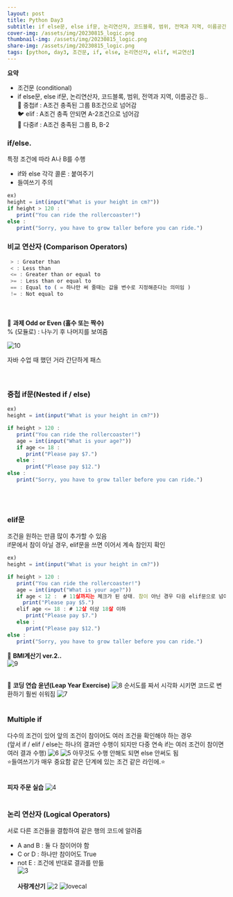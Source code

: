 ```yaml
---
layout: post
title: Python Day3
subtitle: if else문, else if문, 논리연산자, 코드블록, 범위, 전역과 지역, 이름공간 등..
cover-img: /assets/img/20230815_logic.png
thumbnail-img: /assets/img/20230815_logic.png
share-img: /assets/img/20230815_logic.png
tags: [python, day3, 조건문, if, else, 논리연산자, elif, 비교연산]
---
```


**요약**
- 조건문 (conditional)
- if else문, else if문, 논리연산자, 코드블록, 범위, 전역과 지역, 이름공간 등..  
🐧 중첩if : A조건 충족된 그룹 B조건으로 넘어감  
🐦 elif : A조건 충족 안되면 A-2조건으로 넘어감  
🐤 다중if : A조건 충족된 그룹 B, B-2  

### if/else. 
특정 조건에 따라 A나 B를 수행

- if와 else 각각 콜론 : 붙여주기
- 들여쓰기 주의
  
```javascript
ex)  
height = int(input("What is your height in cm?"))  
if height > 120 :  
   print("You can ride the rollercoaster!")  
else :  
   print("Sorry, you have to grow taller before you can ride.")  
```
### 비교 연산자 (Comparison Operators)
```javascript
 > : Greater than  
 < : Less than  
 <= : Greater than or equal to  
 >= : Less than or equal to  
 == : Equal to ( = 하나만 써 줄때는 값을 변수로 지정해준다는 의미임 )  
 != : Not equal to  
```
<br><br>
🐶 **과제 Odd or Even (홀수 또는 짝수)**  
% (모듈로) : 나누기 후 나머지를 보여줌
> 
![10](/assets/img/20230815_even.png)  

자바 수업 때 했던 거라 간단하게 패스  
<br><br>
### 중첩 if문(Nested if / else)  
```javascript
ex)
height = int(input("What is your height in cm?"))

if height > 120 :
   print("You can ride the rollercoaster!")
   age = int(input("What is your age?"))
   if age <= 18 :
      print("Please pay $7.")
   else :
      print("Please pay $12.")
else :
   print("Sorry, you have to grow taller before you can ride.")
```
<br><br>
### elif문
조건을 원하는 만큼 많이 추가할 수 있음  
if문에서 참이 아닐 경우, elif문을 쓰면 이어서 계속 참인지 확인   
```javascript
ex)
height = int(input("What is your height in cm?"))

if height > 120 :
   print("You can ride the rollercoaster!")
   age = int(input("What is your age?"))
   if age < 12 :  # 11살까지는 체크가 된 상태. 참이 아닌 경우 다음 elif문으로 넘어감
     print("Please pay $5.")
   elif age <= 18 : # 12살 이상 18살 이하
      print("Please pay $7.")
   else : 
      print("Please pay $12.")
else :
   print("Sorry, you have to grow taller before you can ride.")
```

🐰 **BMI계산기 ver.2..**  
![9](/assets/img/20230815_bmi2.png)
<br><br>

🐯 **코딩 연습 윤년(Leap Year Exercise)**
![8](/assets/img/20230815_logic.png)
순서도를 짜서 시각화 시키면 코드로 변환하기 훨씬 쉬워짐
![7](/assets/img/20230815_leap.png)
<br><br>
### Multiple if
다수의 조건이 있어 앞의 조건이 참이어도 여러 조건을 확인해야 하는 경우  
(앞서 if / elif / else는 하나의 결과만 수행이 되지만 다중 연속 if는 여러 조건이 참이면 여러 결과 수행)
![6](/assets/img/20230815_flowcha.png)
![5](/assets/img/20230815_bill.png)
아무것도 수행 안해도 되면 else 안써도 됨  
⭐️들여쓰기가 매우 중요함 같은 단계에 있는 조건 같은 라인에.⭐️  
<br><br>
**피자 주문 실습**
![4](/assets/img/20230815_pizza.png)
<br><br>
### 논리 연산자 (Logical Operators)
서로 다른 조건들을 결합하여 같은 행의 코드에 알려줌  

- A and B : 둘 다 참이어야 함  
- C or D : 하나만 참이어도 True  
- not E : 	조건에 반대로 결과를 만듦  
![3](/assets/img/20230815_logical.png)
<br><br>
**사랑계산기**
![2](/assets/img/20230815_cal1.png)
![lovecal](/assets/img/20230815_lovecal.png)


